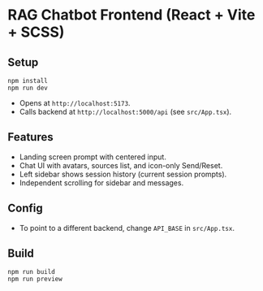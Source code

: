# RAG Chatbot Frontend (React + Vite + SCSS)

## Setup
```
npm install
npm run dev
```
- Opens at `http://localhost:5173`.
- Calls backend at `http://localhost:5000/api` (see `src/App.tsx`).

## Features
- Landing screen prompt with centered input.
- Chat UI with avatars, sources list, and icon-only Send/Reset.
- Left sidebar shows session history (current session prompts).
- Independent scrolling for sidebar and messages.

## Config
- To point to a different backend, change `API_BASE` in `src/App.tsx`.

## Build
```
npm run build
npm run preview
```

